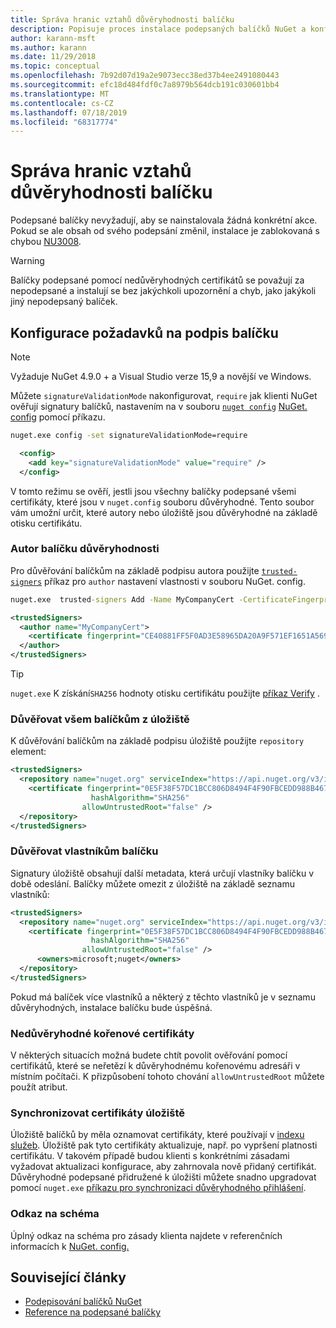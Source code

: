 ```yaml
---
title: Správa hranic vztahů důvěryhodnosti balíčku
description: Popisuje proces instalace podepsaných balíčků NuGet a konfigurace nastavení důvěryhodnosti podpisu balíčku.
author: karann-msft
ms.author: karann
ms.date: 11/29/2018
ms.topic: conceptual
ms.openlocfilehash: 7b92d07d19a2e9073ecc38ed37b4ee2491080443
ms.sourcegitcommit: efc18d484fdf0c7a8979b564dcb191c030601bb4
ms.translationtype: MT
ms.contentlocale: cs-CZ
ms.lasthandoff: 07/18/2019
ms.locfileid: "68317774"
---
```

# <a name="manage-package-trust-boundaries"></a>Správa hranic vztahů důvěryhodnosti balíčku

Podepsané balíčky nevyžadují, aby se nainstalovala žádná konkrétní akce. Pokud se ale obsah od svého podepsání změnil, instalace je zablokovaná s chybou [NU3008](../reference/errors-and-warnings/NU3008.md).

> [!Warning]
> Balíčky podepsané pomocí nedůvěryhodných certifikátů se považují za nepodepsané a instalují se bez jakýchkoli upozornění a chyb, jako jakýkoli jiný nepodepsaný balíček.

## <a name="configure-package-signature-requirements"></a>Konfigurace požadavků na podpis balíčku

> [!Note]
> Vyžaduje NuGet 4.9.0 + a Visual Studio verze 15,9 a novější ve Windows.

Můžete `signatureValidationMode` nakonfigurovat, `require` jak klienti NuGet ověřují signatury balíčků, nastavením na v souboru [`nuget config`](../reference/cli-reference/cli-ref-config.md) [NuGet. config](../reference/nuget-config-file.md) pomocí příkazu.

```cmd
nuget.exe config -set signatureValidationMode=require
```

```xml
  <config>
    <add key="signatureValidationMode" value="require" />
  </config>
```

V tomto režimu se ověří, jestli jsou všechny balíčky podepsané všemi certifikáty, které jsou v `nuget.config` souboru důvěryhodné. Tento soubor vám umožní určit, které autory nebo úložiště jsou důvěryhodné na základě otisku certifikátu.

### <a name="trust-package-author"></a>Autor balíčku důvěryhodnosti

Pro důvěřování balíčkům na základě podpisu autora použijte [`trusted-signers`](../reference/cli-reference/cli-ref-trusted-signers.md) příkaz pro `author` nastavení vlastnosti v souboru NuGet. config.

```cmd
nuget.exe  trusted-signers Add -Name MyCompanyCert -CertificateFingerprint CE40881FF5F0AD3E58965DA20A9F571EF1651A56933748E1BF1C99E537C4E039 -FingerprintAlgorithm SHA256
```

```xml
<trustedSigners>
  <author name="MyCompanyCert">
    <certificate fingerprint="CE40881FF5F0AD3E58965DA20A9F571EF1651A56933748E1BF1C99E537C4E039" hashAlgorithm="SHA256" allowUntrustedRoot="false" />
  </author>
</trustedSigners>
```

>[!TIP]
>`nuget.exe` K získání`SHA256` hodnoty otisku certifikátu použijte [příkaz Verify](../reference/cli-reference/cli-ref-verify.md) .


### <a name="trust-all-packages-from-a-repository"></a>Důvěřovat všem balíčkům z úložiště

K důvěřování balíčkům na základě podpisu úložiště použijte `repository` element:

```xml
<trustedSigners>  
  <repository name="nuget.org" serviceIndex="https://api.nuget.org/v3/index.json">
    <certificate fingerprint="0E5F38F57DC1BCC806D8494F4F90FBCEDD988B4676070...." 
                  hashAlgorithm="SHA256" 
                allowUntrustedRoot="false" />
  </repository>
</trustedSigners>
```

### <a name="trust-package-owners"></a>Důvěřovat vlastníkům balíčku

Signatury úložiště obsahují další metadata, která určují vlastníky balíčku v době odeslání. Balíčky můžete omezit z úložiště na základě seznamu vlastníků:

```xml
<trustedSigners>  
  <repository name="nuget.org" serviceIndex="https://api.nuget.org/v3/index.json">
    <certificate fingerprint="0E5F38F57DC1BCC806D8494F4F90FBCEDD988B4676070...." 
                  hashAlgorithm="SHA256" 
                allowUntrustedRoot="false" />
      <owners>microsoft;nuget</owners>
  </repository>
</trustedSigners>
```

Pokud má balíček více vlastníků a některý z těchto vlastníků je v seznamu důvěryhodných, instalace balíčku bude úspěšná.

### <a name="untrusted-root-certificates"></a>Nedůvěryhodné kořenové certifikáty

V některých situacích možná budete chtít povolit ověřování pomocí certifikátů, které se neřetězí k důvěryhodnému kořenovému adresáři v místním počítači. K přizpůsobení tohoto chování `allowUntrustedRoot` můžete použít atribut.

### <a name="sync-repository-certificates"></a>Synchronizovat certifikáty úložiště

Úložiště balíčků by měla oznamovat certifikáty, které používají v [indexu služeb](../api/service-index.md). Úložiště pak tyto certifikáty aktualizuje, např. po vypršení platnosti certifikátu. V takovém případě budou klienti s konkrétními zásadami vyžadovat aktualizaci konfigurace, aby zahrnovala nově přidaný certifikát. Důvěryhodné podepsané přidružené k úložišti můžete snadno upgradovat pomocí `nuget.exe` [příkazu pro synchronizaci důvěryhodného přihlášení](../reference/cli-reference/cli-ref-trusted-signers.md#nuget-trusted-signers-sync--name-).

### <a name="schema-reference"></a>Odkaz na schéma

Úplný odkaz na schéma pro zásady klienta najdete v referenčních informacích k [NuGet. config.](../reference/nuget-config-file.md#trustedsigners-section)

## <a name="related-articles"></a>Související články

- [Podepisování balíčků NuGet](../create-packages/Sign-a-Package.md)
- [Reference na podepsané balíčky](../reference/Signed-Packages-Reference.md)
